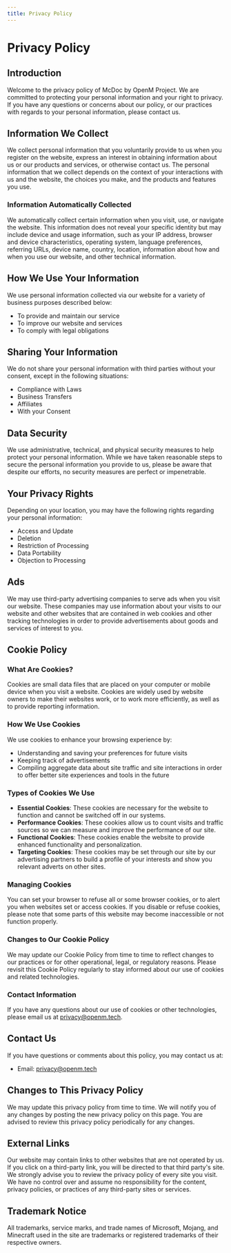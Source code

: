 ```yaml
---
title: Privacy Policy
---
```


# Privacy Policy

## Introduction
Welcome to the privacy policy of McDoc by OpenM Project. We are committed to protecting your personal information and your right to privacy. If you have any questions or concerns about our policy, or our practices with regards to your personal information, please contact us.

## Information We Collect
We collect personal information that you voluntarily provide to us when you register on the website, express an interest in obtaining information about us or our products and services, or otherwise contact us. The personal information that we collect depends on the context of your interactions with us and the website, the choices you make, and the products and features you use.

### Information Automatically Collected
We automatically collect certain information when you visit, use, or navigate the website. This information does not reveal your specific identity but may include device and usage information, such as your IP address, browser and device characteristics, operating system, language preferences, referring URLs, device name, country, location, information about how and when you use our website, and other technical information.

## How We Use Your Information
We use personal information collected via our website for a variety of business purposes described below:
- To provide and maintain our service
- To improve our website and services
- To comply with legal obligations

## Sharing Your Information
We do not share your personal information with third parties without your consent, except in the following situations:
- Compliance with Laws
- Business Transfers
- Affiliates
- With your Consent

## Data Security
We use administrative, technical, and physical security measures to help protect your personal information. While we have taken reasonable steps to secure the personal information you provide to us, please be aware that despite our efforts, no security measures are perfect or impenetrable.

## Your Privacy Rights
Depending on your location, you may have the following rights regarding your personal information:
- Access and Update
- Deletion
- Restriction of Processing
- Data Portability
- Objection to Processing

## Ads
We may use third-party advertising companies to serve ads when you visit our website. These companies may use information about your visits to our website and other websites that are contained in web cookies and other tracking technologies in order to provide advertisements about goods and services of interest to you.

## Cookie Policy

### What Are Cookies?
Cookies are small data files that are placed on your computer or mobile device when you visit a website. Cookies are widely used by website owners to make their websites work, or to work more efficiently, as well as to provide reporting information.

### How We Use Cookies
We use cookies to enhance your browsing experience by:
- Understanding and saving your preferences for future visits
- Keeping track of advertisements
- Compiling aggregate data about site traffic and site interactions in order to offer better site experiences and tools in the future

### Types of Cookies We Use
- **Essential Cookies**: These cookies are necessary for the website to function and cannot be switched off in our systems.
- **Performance Cookies**: These cookies allow us to count visits and traffic sources so we can measure and improve the performance of our site.
- **Functional Cookies**: These cookies enable the website to provide enhanced functionality and personalization.
- **Targeting Cookies**: These cookies may be set through our site by our advertising partners to build a profile of your interests and show you relevant adverts on other sites.

### Managing Cookies
You can set your browser to refuse all or some browser cookies, or to alert you when websites set or access cookies. If you disable or refuse cookies, please note that some parts of this website may become inaccessible or not function properly.

### Changes to Our Cookie Policy
We may update our Cookie Policy from time to time to reflect changes to our practices or for other operational, legal, or regulatory reasons. Please revisit this Cookie Policy regularly to stay informed about our use of cookies and related technologies.

### Contact Information
If you have any questions about our use of cookies or other technologies, please email us at privacy@openm.tech.

## Contact Us
If you have questions or comments about this policy, you may contact us at:
- Email: privacy@openm.tech

## Changes to This Privacy Policy
We may update this privacy policy from time to time. We will notify you of any changes by posting the new privacy policy on this page. You are advised to review this privacy policy periodically for any changes.

## External Links
Our website may contain links to other websites that are not operated by us. If you click on a third-party link, you will be directed to that third party's site. We strongly advise you to review the privacy policy of every site you visit. We have no control over and assume no responsibility for the content, privacy policies, or practices of any third-party sites or services.

## Trademark Notice
All trademarks, service marks, and trade names of Microsoft, Mojang, and Minecraft used in the site are trademarks or registered trademarks of their respective owners.

